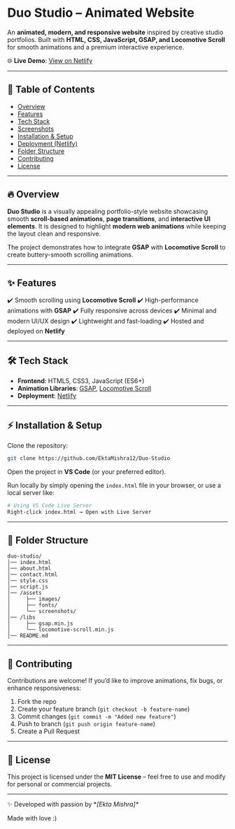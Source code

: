 # Duo Studio – Animated Website

An **animated, modern, and responsive website** inspired by creative studio portfolios. Built with **HTML, CSS, JavaScript, GSAP, and Locomotive Scroll** for smooth animations and a premium interactive experience.

🌐 **Live Demo**: [View on Netlify](https://duo-studio-netlify-animated.netlify.app/)

---

## 📖 Table of Contents

* [Overview](#overview)
* [Features](#features)
* [Tech Stack](#tech-stack)
* [Screenshots](#screenshots)
* [Installation & Setup](#installation--setup)
* [Deployment (Netlify)](#deployment-netlify)
* [Folder Structure](#folder-structure)
* [Contributing](#contributing)
* [License](#license)

---

## 🔥 Overview

**Duo Studio** is a visually appealing portfolio-style website showcasing smooth **scroll-based animations**, **page transitions**, and **interactive UI elements**. It is designed to highlight **modern web animations** while keeping the layout clean and responsive.

The project demonstrates how to integrate **GSAP** with **Locomotive Scroll** to create buttery-smooth scrolling animations.

---

## ✨ Features

✔️ Smooth scrolling using **Locomotive Scroll**
✔️ High-performance animations with **GSAP**
✔️ Fully responsive across devices
✔️ Minimal and modern UI/UX design
✔️ Lightweight and fast-loading
✔️ Hosted and deployed on **Netlify**

---

## 🛠 Tech Stack

* **Frontend**: HTML5, CSS3, JavaScript (ES6+)
* **Animation Libraries**: [GSAP](https://greensock.com/gsap/), [Locomotive Scroll](https://locomotivemtl.github.io/locomotive-scroll/)
* **Deployment**: [Netlify](https://www.netlify.com/)

---

## ⚡ Installation & Setup

Clone the repository:

```bash
git clone https://github.com/EktaMishra12/Duo-Studio
```

Open the project in **VS Code** (or your preferred editor).

Run locally by simply opening the `index.html` file in your browser, or use a local server like:

```bash
# Using VS Code Live Server
Right-click index.html → Open with Live Server
```

---

## 📂 Folder Structure

```
duo-studio/
│── index.html
│── about.html
│── contact.html
│── style.css
│── script.js
│── /assets
│     ├── images/
│     ├── fonts/
│     └── screenshots/
│── /libs
│     ├── gsap.min.js
│     └── locomotive-scroll.min.js
│── README.md
```

---

## 🤝 Contributing

Contributions are welcome! If you’d like to improve animations, fix bugs, or enhance responsiveness:

1. Fork the repo
2. Create your feature branch (`git checkout -b feature-name`)
3. Commit changes (`git commit -m "Added new feature"`)
4. Push to branch (`git push origin feature-name`)
5. Create a Pull Request

---

## 📜 License

This project is licensed under the **MIT License** – feel free to use and modify for personal or commercial projects.

---

✨ Developed with passion by **\[Ekta Mishra]\** 

Made with love :)
